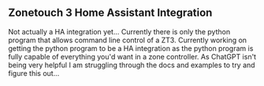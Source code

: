 ## Zonetouch 3 Home Assistant Integration
Not actually a HA integration yet...
Currently there is only the python program that allows command line control of a ZT3. Currently working on getting the python program to be a HA integration as the python program is fully capable of everything you'd want in a zone controller. As ChatGPT isn't being very helpful I am struggling through the docs and examples to try and figure this out...
